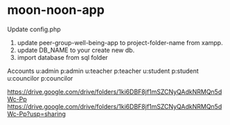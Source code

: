 # moon-noon-app
Update config.php
1. update peer-group-well-being-app to project-folder-name from xampp.
2. update DB_NAME to your create new db.
3. import database from sql folder

Accounts
u:admin p:admin
u:teacher p:teacher
u:student p:student
u:councilor p:councilor

https://drive.google.com/drive/folders/1ki6DBF8jf1mSZCNyQAdkNRMQn5dWc-Pp
https://drive.google.com/drive/folders/1ki6DBF8jf1mSZCNyQAdkNRMQn5dWc-Pp?usp=sharing
